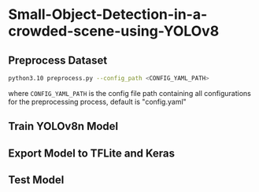 # Small-Object-Detection-in-a-crowded-scene-using-YOLOv8

## Preprocess Dataset
```bash
python3.10 preprocess.py --config_path <CONFIG_YAML_PATH>
```
where `CONFIG_YAML_PATH` is the config file path containing all configurations for the preprocessing process, default is "config.yaml"

## Train YOLOv8n Model

## Export Model to TFLite and Keras

## Test Model

